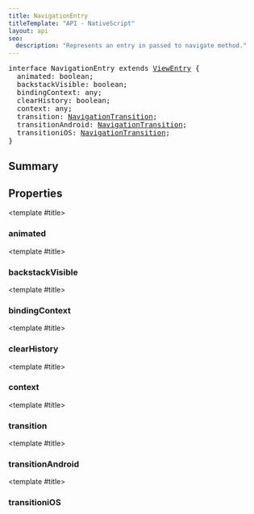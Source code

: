 ```yaml
---
title: NavigationEntry
titleTemplate: "API - NativeScript"
layout: api
seo:
  description: "Represents an entry in passed to navigate method."
---
```


<!-- This page is auto generated, do not edit manually. -->
<!-- Run "yarn generate:api-docs" to regenerate -->

<script setup lang="ts">
  import { provide } from "vue";
  import API_DATA from "./NavigationEntry.data.json";
  
  provide('API_DATA', API_DATA);
</script>

<APIRefHierarchy v-once />

<pre class="[&_a]:text-green-400">interface NavigationEntry extends <a href="/api/interface/ViewEntry">ViewEntry</a> {
  animated: boolean;
  backstackVisible: boolean;
  bindingContext: any;
  clearHistory: boolean;
  context: any;
  transition: <a href="/api/interface/NavigationTransition">NavigationTransition</a>;
  transitionAndroid: <a href="/api/interface/NavigationTransition">NavigationTransition</a>;
  transitioniOS: <a href="/api/interface/NavigationTransition">NavigationTransition</a>;
}</pre>

<APIRefComment commentBase64="eyJibG9ja1RhZ3MiOltdLCJtb2RpZmllclRhZ3MiOnt9LCJzdW1tYXJ5IjpbeyJraW5kIjoidGV4dCIsInRleHQiOiJSZXByZXNlbnRzIGFuIGVudHJ5IGluIHBhc3NlZCB0byBuYXZpZ2F0ZSBtZXRob2QuIn1dfQ==" v-once />

## <Heading ignore>Summary</Heading>

<APIRefSummary v-once />

## Properties

<div class="isOptional">

<APIRef for="10974" v-once>

<template #title>

### animated

</template>

</APIRef>

</div>

<div class="isOptional">

<APIRef for="10978" v-once>

<template #title>

### backstackVisible

</template>

</APIRef>

</div>

<div class="isOptional">

<APIRef for="10973" v-once>

<template #title>

### bindingContext

</template>

</APIRef>

</div>

<div class="isOptional">

<APIRef for="10979" v-once>

<template #title>

### clearHistory

</template>

</APIRef>

</div>

<div class="isOptional">

<APIRef for="10972" v-once>

<template #title>

### context

</template>

</APIRef>

</div>

<div class="isOptional">

<APIRef for="10975" v-once>

<template #title>

### transition

</template>

</APIRef>

</div>

<div class="isOptional">

<APIRef for="10977" v-once>

<template #title>

### transitionAndroid

</template>

</APIRef>

</div>

<div class="isOptional">

<APIRef for="10976" v-once>

<template #title>

### transitioniOS

</template>

</APIRef>

</div>
